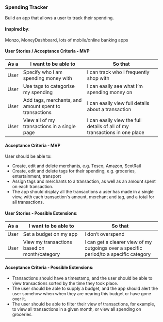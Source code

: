 ### Spending Tracker

Build an app that allows a user to track their spending.

#### Inspired by:
Monzo, MoneyDashboard, lots of mobile/online banking apps

#### User Stories / Acceptance Criteria - MVP

| As a  | I want to be able to  | So that |
|---|---|---|
| User | Specify who I am spending money with | I can track who I frequently shop with |
| User | Use tags to categorise my spending|I can easily see what I’m spending money on |
| User | Add tags, merchants, and amount spent to transactions| I can easily view full details about a transaction|
| User | View all of my transactions in a single page | I can easily view the full details of all of my transactions in one place|


#### Acceptance Criteria - MVP

User should be able to:
* Create, edit and delete merchants, e.g. Tesco, Amazon, ScotRail
* Create, edit and delete tags for their spending, e.g. groceries, entertainment, transport
* Assign tags and merchants to a transaction, as well as an amount spent on each transaction.
* The app should display all the transactions a user has made in a single view, with each transaction's amount, merchant and tag, and a total for all transactions.

#### User Stories - Possible Extensions:
| As a  | I want to be able to  | So that |
|---|---|---|
| User | Set a budget on my app | I don’t overspend |
| User | View my transactions based on month/category | I can get a clearer view of my outgoings over a specific period/to a specific category |

#### Acceptance Criteria - Possible Extensions:
* Transactions should have a timestamp, and the user should be able to view transactions sorted by the time they took place.
* The user should be able to supply a budget, and the app should alert the user somehow when when they are nearing this budget or have gone over it.
* The user should be able to filter their view of transactions, for example, to view all transactions in a given month, or view all spending on groceries.
